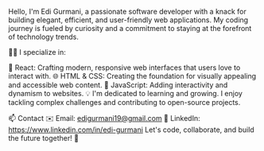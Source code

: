 Hello, I'm Edi Gurmani, a passionate software developer with a knack for building elegant, efficient, and user-friendly web applications. My coding journey is fueled by curiosity and a commitment to staying at the forefront of technology trends.

👨‍💻 I specialize in:

🚀 React: Crafting modern, responsive web interfaces that users love to interact with.
🌐 HTML & CSS: Creating the foundation for visually appealing and accessible web content.
🚀 JavaScript: Adding interactivity and dynamism to websites.
💡 I'm dedicated to learning and growing. I enjoy tackling complex challenges and contributing to open-source projects.

📫 Contact
✉️ Email: edigurmani19@gmail.com
💼 LinkedIn: https://www.linkedin.com/in/edi-gurmani
Let's code, collaborate, and build the future together! 🚀
